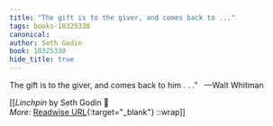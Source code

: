```yaml
---
title: "The gift is to the giver, and comes back to ..."
tags: books-10325338
canonical: 
author: Seth Godin
book: 10325338
hide_title: true
---
```


The gift is to the giver, and comes back to him . . .”
 
—Walt Whitman


[[<cite>_Linchpin_</cite> by Seth Godin 📕<br>
_More_: [Readwise URL](https://readwise.io/open/210672359){:target="_blank"}
::wrap]]